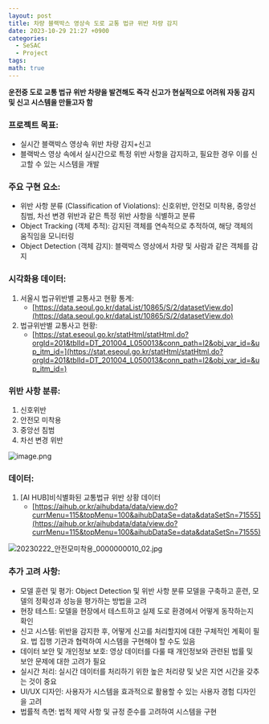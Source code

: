 ```yaml
---
layout: post
title: 차량 블랙박스 영상속 도로 교통 법규 위반 차량 감지
date: 2023-10-29 21:27 +0900
categories:
  - SeSAC
  - Project
tags: 
math: true
---
```

**운전중 도로 교통 법규 위반 차량을 발견해도 즉각 신고가 현실적으로 어려워 자동 감지 및 신고 시스템을 만들고자 함**

### 프로젝트 목표:

- 실시간 블랙박스 영상속 위반 차량 감지+신고
- 블랙박스 영상 속에서 실시간으로 특정 위반 사항을 감지하고, 필요한 경우 이를 신고할 수 있는 시스템을 개발

### 주요 구현 요소:

- 위반 사항 분류 (Classification of Violations): 신호위반, 안전모 미착용, 중앙선 침범, 차선 변경 위반과 같은 특정 위반 사항을 식별하고 분류
- Object Tracking (객체 추적): 감지된 객체를 연속적으로 추적하여, 해당 객체의 움직임을 모니터링
- Object Detection (객체 감지): 블랙박스 영상에서 차량 및 사람과 같은 객체를 감지  
    

### 시각화용 데이터:
1. 서울시 법규위반별 교통사고 현황 통계:
	- [https://data.seoul.go.kr/dataList/10865/S/2/datasetView.do](https://data.seoul.go.kr/dataList/10865/S/2/datasetView.do)
2. 법규위반별 교통사고 현황:
	- [https://stat.eseoul.go.kr/statHtml/statHtml.do?orgId=201&tblId=DT_201004_L050013&conn_path=I2&obj_var_id=&up_itm_id=](https://stat.eseoul.go.kr/statHtml/statHtml.do?orgId=201&tblId=DT_201004_L050013&conn_path=I2&obj_var_id=&up_itm_id=)

### 위반 사항 분류:
1. 신호위반
2. 안전모 미착용
3. 중앙선 침범
4. 차선 변경 위반

![image.png](https://file.core.today/editor/image/20231030/image3ae05e3.png)

### 데이터:

1. [AI HUB]비식별화된 교통법규 위반 상황 데이터
	- [https://aihub.or.kr/aihubdata/data/view.do?currMenu=115&topMenu=100&aihubDataSe=data&dataSetSn=71555](https://aihub.or.kr/aihubdata/data/view.do?currMenu=115&topMenu=100&aihubDataSe=data&dataSetSn=71555)

![20230222_안전모미착용_0000000010_02.jpg](https://file.core.today/editor/image/20231030/20230222_%EC%95%88%EC%A0%84%EB%AA%A8%EB%AF%B8%EC%B0%A9%EC%9A%A9_0000000010_02386cd40.jpg)

  

### 추가 고려 사항:

- 모델 훈련 및 평가: Object Detection 및 위반 사항 분류 모델을 구축하고 훈련, 모델의 정확성과 성능을 평가하는 방법을 고려
- 현장 테스트: 모델을 현장에서 테스트하고 실제 도로 환경에서 어떻게 동작하는지 확인
- 신고 시스템: 위반을 감지한 후, 어떻게 신고를 처리할지에 대한 구체적인 계획이 필요. 법 집행 기관과 협력하여 시스템을 구현해야 할 수도 있음
- 데이터 보안 및 개인정보 보호: 영상 데이터를 다룰 때 개인정보와 관련된 법률 및 보안 문제에 대한 고려가 필요
- 실시간 처리: 실시간 데이터를 처리하기 위한 높은 처리량 및 낮은 지연 시간을 갖추는 것이 중요
- UI/UX 디자인: 사용자가 시스템을 효과적으로 활용할 수 있는 사용자 경험 디자인을 고려
- 법률적 측면: 법적 제약 사항 및 규정 준수를 고려하여 시스템을 구현
